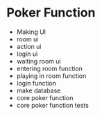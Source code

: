 # Poker Function

- Making UI
- room ui
- action ui
- login ui
- waiting room ui
- entering room function
- playing in room function
- login function
- make database
- core poker function
- core poker function tests
